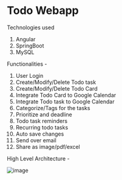 # Todo Webapp

Technologies used 
1. Angular
2. SpringBoot
3. MySQL

Functionalities -

1. User Login
2. Create/Modify/Delete Todo task
3. Create/Modify/Delete Todo Card
4. Integrate Todo Card to Google Calendar
5. Integrate Todo task to Google Calendar
6. Categorize/Tags for the tasks
7. Prioritize and deadline
8. Todo task reminders
9. Recurring todo tasks
10. Auto save changes
11. Send over email
12. Share as image/pdf/excel


High Level Architecture -

![image](https://github.com/parul-sinha/Todo/assets/30214106/c5faa868-cc1c-4be1-855d-593940e9bc38)
